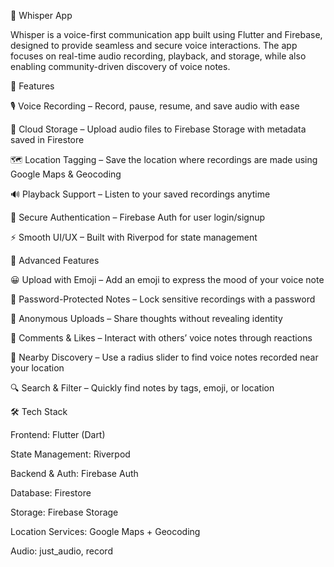 📱 Whisper App

Whisper is a voice-first communication app built using Flutter and Firebase, designed to provide seamless and secure voice interactions. The app focuses on real-time audio recording, playback, and storage, while also enabling community-driven discovery of voice notes.

🚀 Features

🎙️ Voice Recording – Record, pause, resume, and save audio with ease

📂 Cloud Storage – Upload audio files to Firebase Storage with metadata saved in Firestore

🗺️ Location Tagging – Save the location where recordings are made using Google Maps & Geocoding

🔊 Playback Support – Listen to your saved recordings anytime

🔐 Secure Authentication – Firebase Auth for user login/signup

⚡ Smooth UI/UX – Built with Riverpod for state management

🌟 Advanced Features

😀 Upload with Emoji – Add an emoji to express the mood of your voice note

🔑 Password-Protected Notes – Lock sensitive recordings with a password

👤 Anonymous Uploads – Share thoughts without revealing identity

💬 Comments & Likes – Interact with others’ voice notes through reactions

📡 Nearby Discovery – Use a radius slider to find voice notes recorded near your location

🔍 Search & Filter – Quickly find notes by tags, emoji, or location

🛠️ Tech Stack

Frontend: Flutter (Dart)

State Management: Riverpod

Backend & Auth: Firebase Auth

Database: Firestore

Storage: Firebase Storage

Location Services: Google Maps + Geocoding

Audio: just_audio, record
